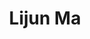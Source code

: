 ---
# Display name
title: Lijun Ma

# Full name (for SEO)
first_name: Lijun
last_name: Ma

# Username (this should match the folder name)
authors:
  - Lijun Ma

# Is this the primary user of the site?
superuser: false

# Role/position
role: <b>Prof./Master Supervisor</b>
num: 1

# Organizations/Affiliations
organizations:
  - name: South China Normal University

# Short bio (displayed in user profile at end of posts)
# bio: This is a brief introduction.

interests:

# Social/Academic Networking
# For available icons, see: https://docs.hugoblox.com/getting-started/page-builder/#icons
#   For an email link, use "fas" icon pack, "envelope" icon, and a link in the
#   form "mailto:your-email@example.com" or "#contact" for contact widget.

# Link to a PDF of your resume/CV from the About widget.
# To enable, copy your resume/CV to `static/files/cv.pdf` and uncomment the lines below.
# - icon: cv
#   icon_pack: ai
#   link: files/cv.pdf

# Enter email to display Gravatar (if Gravatar enabled in Config)
email: ''

highlight_name: true

# Organizational groups that you belong to (for People widget)
#   Set this to `[]` or comment out if you are not using People widget.
user_groups:
  - Teachers
---
